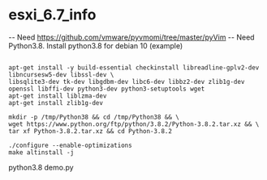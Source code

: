 # esxi_6.7_info

-- Need https://github.com/vmware/pyvmomi/tree/master/pyVim
-- Need Python3.8. Install python3.8 for debian 10 (example)
```

apt-get install -y build-essential checkinstall libreadline-gplv2-dev libncursesw5-dev libssl-dev \
libsqlite3-dev tk-dev libgdbm-dev libc6-dev libbz2-dev zlib1g-dev openssl libffi-dev python3-dev python3-setuptools wget
apt-get install liblzma-dev
apt-get install zlib1g-dev

mkdir -p /tmp/Python38 && cd /tmp/Python38 && \
wget https://www.python.org/ftp/python/3.8.2/Python-3.8.2.tar.xz && \
tar xf Python-3.8.2.tar.xz && cd Python-3.8.2

./configure --enable-optimizations
make altinstall -j
```

python3.8 demo.py
